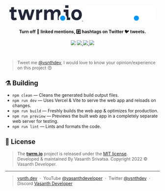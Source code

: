 <h5 align="center">
    <a href="https://twrm.io#gh-light-mode-only" target="_blank" rel="noopener">
        <img src="media/renders/logo_dark.svg#gh-light-mode-only" alt="twrm.io" height="50">
    </a>
    <a href="https://twrm.io#gh-dark-mode-only" target="_blank" rel="noopener">
        <img src="media/renders/logo_light.svg" alt="twrm.io" height="50">
    </a>
</h5>
<p align="center"><strong>Turn off 🔗 linked mentions, #️⃣ hashtags on Twitter 🐦 tweets.</strong></p>
<p align="center">
    <a target="_blank" rel="noopener">
        <img src="https://img.shields.io/badge/Vercel-2F2625?style=flat-square&logo=vercel&logoColor=white">
    </a>
    <a href="https://github.com/vsnthdev/twrm.io/issues">
        <img src="https://img.shields.io/github/issues/vsnthdev/twrm.io.svg?style=flat-square">
    </a>
    <a href="https://github.com/vsnthdev/twrm.io/commits/main">
        <img src="https://img.shields.io/github/last-commit/vsnthdev/twrm.io.svg?style=flat-square">
    </a>
    <a href="https://vas.cx/discord">
        <img src="https://img.shields.io/discord/600920475341946893?color=5865F2&label=Discord&logo=discord&logoColor=white&style=flat-square">
    </a>
</p>
<br>

<!-- header -->

<!-- full description -->

> Tweet me <a target="_blank" rel="noopener" href="https://vas.cx/twitter">@vsnthdev</a>, I would love to know your opinion/experience on this project 😍

<!-- ## 📘 Usage -->

<!-- ## 🛠 Tooling -->

## ⚗️ Building

-   `npm clean` — Cleans the generated build output files.
-   `npm run dev` — Uses Vercel & Vite to serve the web app and reloads on changes.
-   `npm run build` — Freshly builds the web app & optimizes for production.
-   `npm run preview` — Previews the built web app in a completely separate web server for testing.
-   `npm run lint` — Lints and formats the code.

<!-- footer -->

## 📰 License

> The **[twrm.io](https://twrm.io)** project is released under the [MIT license](LICENSE.md). <br> Developed &amp; maintained By Vasanth Srivatsa. Copyright 2022 © Vasanth Developer.

<hr>

> <a href="https://vsnth.dev" target="_blank" rel="noopener">vsnth.dev</a> &nbsp;&middot;&nbsp;
> YouTube <a href="https://vas.cx/videos" target="_blank" rel="noopener">@vasanthdeveloper</a> &nbsp;&middot;&nbsp;
> Twitter <a href="https://vas.cx/twitter" target="_blank" rel="noopener">@vsnthdev</a> &nbsp;&middot;&nbsp;
> Discord <a href="https://vas.cx/discord" target="_blank" rel="noopener">Vasanth Developer</a>
